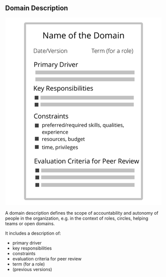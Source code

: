 ## Domain Description 

![right,fit](img/templates/domain-description-template.png)

A domain description defines the scope of accountability and autonomy of people in the organization, e.g. in the context of roles, circles, helping teams or open domains. 

It includes a description of:

* primary driver
* key responsibilities
* constraints
* evaluation criteria for peer review
* term (for a role)
* (previous versions)

